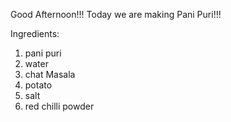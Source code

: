 Good Afternoon!!!
Today we are making Pani Puri!!!

Ingredients:
1. pani puri
2. water
3. chat Masala
4. potato
5. salt
6. red chilli powder